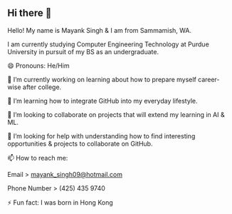 ## Hi there 👋

Hello! 
My name is Mayank Singh & I am from Sammamish, WA.

I am currently studying Computer Engineering Technology at Purdue University in pursuit of my BS as an undergraduate.

😄 Pronouns: He/Him

🔭 I’m currently working on learning about how to prepare myself career-wise after college.

🌱 I’m learning how to integrate GitHub into my everyday lifestyle.

👯 I’m looking to collaborate on projects that will extend my learning in AI & ML.

🤔 I’m looking for help with understanding how to find interesting opportunities & projects to collaborate on GitHub.

📫 How to reach me: 

Email > mayank_singh09@hotmail.com

Phone Number > (425) 435 9740

⚡ Fun fact: I was born in Hong Kong

<!--
**marskingdom9/marskingdom9** is a ✨ _special_ ✨ repository because its `README.md` (this file) appears on your GitHub profile.
-->

